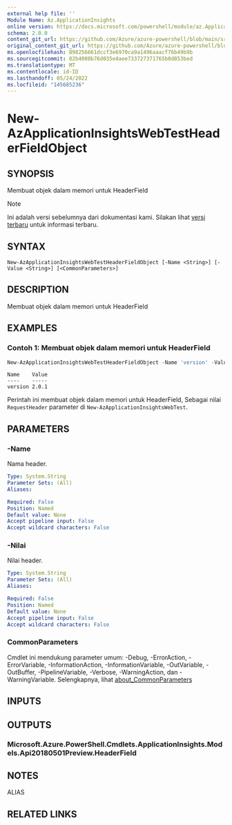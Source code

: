 ```yaml
---
external help file: ''
Module Name: Az.ApplicationInsights
online version: https://docs.microsoft.com/powershell/module/az.ApplicationInsights/new-AzApplicationInsightsWebTestHeaderFieldObject
schema: 2.0.0
content_git_url: https://github.com/Azure/azure-powershell/blob/main/src/ApplicationInsights/ApplicationInsights/help/New-AzApplicationInsightsWebTestHeaderFieldObject.md
original_content_git_url: https://github.com/Azure/azure-powershell/blob/main/src/ApplicationInsights/ApplicationInsights/help/New-AzApplicationInsightsWebTestHeaderFieldObject.md
ms.openlocfilehash: 898256661dccf3e6970ca9a1496aaacf76b49b9b
ms.sourcegitcommit: 82b4008b76d035e4aee733727371765b0d853bed
ms.translationtype: MT
ms.contentlocale: id-ID
ms.lasthandoff: 05/24/2022
ms.locfileid: "145685236"
---
```

# New-AzApplicationInsightsWebTestHeaderFieldObject

## SYNOPSIS
Membuat objek dalam memori untuk HeaderField

> [!NOTE]
>Ini adalah versi sebelumnya dari dokumentasi kami. Silakan lihat [versi terbaru](/powershell/module/az.applicationinsights/new-azapplicationinsightswebtestheaderfieldobject) untuk informasi terbaru.

## SYNTAX

```
New-AzApplicationInsightsWebTestHeaderFieldObject [-Name <String>] [-Value <String>] [<CommonParameters>]
```

## DESCRIPTION
Membuat objek dalam memori untuk HeaderField

## EXAMPLES

### Contoh 1: Membuat objek dalam memori untuk HeaderField
```powershell
New-AzApplicationInsightsWebTestHeaderFieldObject -Name 'version' -Value '2.0.1'
```
```output
Name    Value
----    -----
version 2.0.1
```

Perintah ini membuat objek dalam memori untuk HeaderField, Sebagai nilai `RequestHeader` parameter di `New-AzApplicationInsightsWebTest`.

## PARAMETERS

### -Name
Nama header.

```yaml
Type: System.String
Parameter Sets: (All)
Aliases:

Required: False
Position: Named
Default value: None
Accept pipeline input: False
Accept wildcard characters: False
```

### -Nilai
Nilai header.

```yaml
Type: System.String
Parameter Sets: (All)
Aliases:

Required: False
Position: Named
Default value: None
Accept pipeline input: False
Accept wildcard characters: False
```

### CommonParameters
Cmdlet ini mendukung parameter umum: -Debug, -ErrorAction, -ErrorVariable, -InformationAction, -InformationVariable, -OutVariable, -OutBuffer, -PipelineVariable, -Verbose, -WarningAction, dan -WarningVariable. Selengkapnya, lihat [about_CommonParameters](http://go.microsoft.com/fwlink/?LinkID=113216)

## INPUTS

## OUTPUTS

### Microsoft.Azure.PowerShell.Cmdlets.ApplicationInsights.Models.Api20180501Preview.HeaderField

## NOTES

ALIAS

## RELATED LINKS

